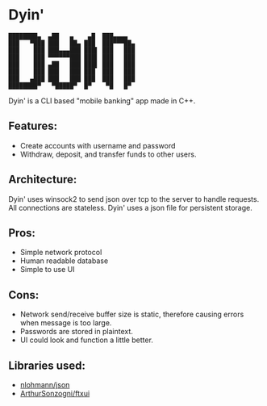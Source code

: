 # Dyin'


```
████████▄  ▄██   ▄    ▄█  ███▄▄▄▄     
███   ▀███ ███   ██▄ ███  ███▀▀▀██▄   
███    ███ ███▄▄▄███ ███▌ ███   ███   
███    ███ ▀▀▀▀▀▀███ ███▌ ███   ███   
███    ███ ▄██   ███ ███▌ ███   ███   
███    ███ ███   ███ ███  ███   ███   
███   ▄███ ███   ███ ███  ███   ███   
████████▀   ▀█████▀  █▀    ▀█   █▀       
```

Dyin' is a CLI based "mobile banking" app made in C++.

## Features:

- Create accounts with username and password
- Withdraw, deposit, and transfer funds to other users.

## Architecture:

Dyin' uses winsock2 to send json over tcp to the server to handle requests. All connections are stateless. Dyin' uses a json file for persistent storage.

## Pros:

- Simple network protocol
- Human readable database
- Simple to use UI

## Cons:

- Network send/receive buffer size is static, therefore causing errors when message is too large.
- Passwords are stored in plaintext.
- UI could look and function a little better.


## Libraries used:

- [nlohmann/json](https://github.com/nlohmann/json)
- [ArthurSonzogni/ftxui](https://github.com/ArthurSonzogni/FTXUI)